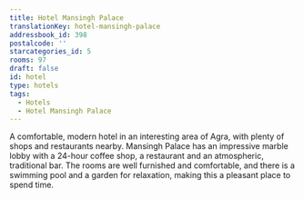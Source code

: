 ```yaml
---
title: Hotel Mansingh Palace
translationKey: hotel-mansingh-palace
addressbook_id: 398
postalcode: ''
starcategories_id: 5
rooms: 97
draft: false
id: hotel
type: hotels
tags:
  - Hotels
  - Hotel Mansingh Palace
---
```

A comfortable, modern hotel in an interesting area of Agra, with plenty of shops and restaurants nearby. Mansingh Palace has an impressive marble lobby with a 24-hour coffee shop, a restaurant and an atmospheric, traditional bar. The rooms are well furnished and comfortable, and there is a swimming pool and a garden for relaxation, making this a pleasant place to spend time.